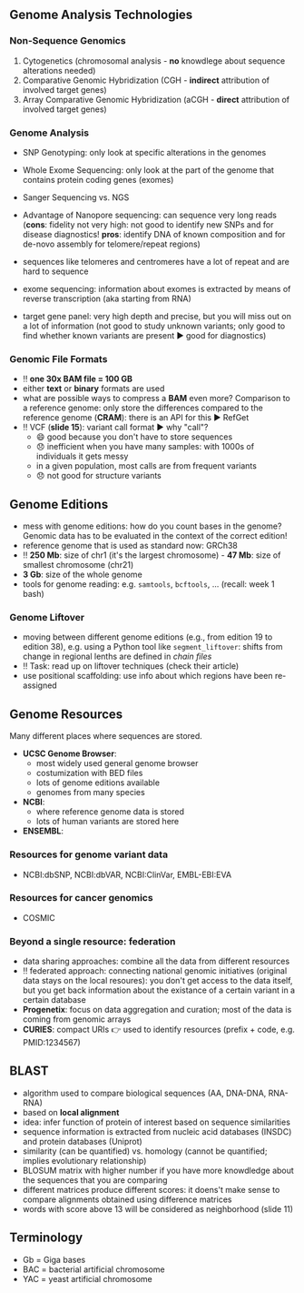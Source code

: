 ## Genome Analysis Technologies

### Non-Sequence Genomics
1. Cytogenetics (chromosomal analysis - **no** knowdlege about sequence alterations needed)
2. Comparative Genomic Hybridization (CGH - **indirect** attribution of involved target genes)
3. Array Comparative Genomic Hybridization (aCGH - **direct** attribution of involved target genes)

### Genome Analysis
* SNP Genotyping: only look at specific alterations in the genomes

* Whole Exome Sequencing: only look at the part of the genome that contains protein coding genes (exomes)

* Sanger Sequencing vs. NGS 

* Advantage of Nanopore sequencing: can sequence very long reads (**cons**: fidelity not very high: not good to identify new SNPs and for disease diagnostics! **pros**: identify DNA of known composition and for de-novo assembly for telomere/repeat regions)

* sequences like telomeres and centromeres have a lot of repeat and are hard to sequence 

* exome sequencing: information about exomes is extracted by means of reverse transcription (aka starting from RNA)

* target gene panel: very high depth and precise, but you will miss out on a lot of information (not good to study unknown variants; only good to find whether known variants are present ▶️ good for diagnostics)

### Genomic File Formats

* ‼️ **one 30x BAM file = 100 GB**
* either **text** or **binary** formats are used 
* what are possible ways to compress a **BAM** even more? Comparison to a reference genome: only store the differences compared to the reference genome (**CRAM**): there is an API for this ▶️ RefGet
* ‼️ VCF (**slide 15**): variant call format ▶️ why "call"? 
    * 😄 good because you don't have to store sequences
    * 😞 inefficient when you have many samples: with 1000s of individuals it gets messy    
    * in a given population, most calls are from frequent variants 
    * 😞 not good for structure variants 

## Genome Editions

* mess with genome editions: how do you count bases in the genome? Genomic data has to be evaluated in the context of the correct edition!
* reference genome that is used as standard now: GRCh38
* ‼️ **250 Mb**: size of chr1 (it's the largest chromosome) - **47 Mb**: size of smallest chromosome (chr21)
* **3 Gb**: size of the whole genome
* tools for genome reading: e.g. `samtools`, `bcftools`, ... (recall: week 1 bash)

### Genome Liftover
* moving between different genome editions (e.g., from edition 19 to edition 38), e.g. using a Python tool like `segment_liftover`: shifts from change in regional lenths are defined in *chain files*
* ‼️ Task: read up on liftover techniques (check their article)
* use positional scaffolding: use info about which regions have been re-assigned

## Genome Resources
Many different places where sequences are stored.

* **UCSC Genome Browser**: 
   * most widely used general genome browser
   * costumization with BED files
   * lots of genome editions available
   * genomes from many species
* **NCBI**:
   * where reference genome data is stored
   * lots of human variants are stored here
* **ENSEMBL**:

### Resources for genome variant data
* NCBI:dbSNP, NCBI:dbVAR, NCBI:ClinVar, EMBL-EBI:EVA

### Resources for cancer genomics
* COSMIC

### Beyond a single resource: federation
* data sharing approaches: combine all the data from different resources
* ‼️ federated approach: connecting national genomic initiatives (original data stays on the local resoures): you don't get access to the data itself, but you get back information about the existance of a certain variant in a certain database
* **Progenetix**: focus on data aggregation and curation; most of the data is coming from genomic arrays
* **CURIES**: compact URIs 👉 used to identify resources (prefix + code, e.g. PMID:1234567)

## BLAST
* algorithm used to compare biological sequences (AA, DNA-DNA, RNA-RNA)
* based on **local alignment**
* idea: infer function of protein of interest based on sequence similarities
* sequence information is extracted from nucleic acid databases (INSDC) and protein databases (Uniprot)
* similarity (can be quantified) vs. homology (cannot be quantified; implies evolutionary relationship)
* BLOSUM matrix with higher number if you have more knowdledge about the sequences that you are comparing
* different matrices produce different scores: it doens't make sense to compare alignments obtained using difference matrices
* words with score above 13 will be considered as neighborhood (slide 11)

## Terminology
* Gb = Giga bases
* BAC = bacterial artificial chromosome
* YAC = yeast artificial chromosome

